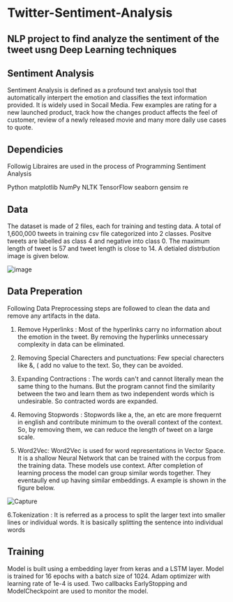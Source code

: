 # Twitter-Sentiment-Analysis


## NLP project to find analyze the sentiment of the tweet usng Deep Learning techniques

## Sentiment Analysis 

Sentiment Analysis is defined as a profound text analysis tool that automatically interpert the emotion and classifies the text information provided. It is widely used in Socail Media. Few examples are rating for a new launched product, track how the changes product affects the feel of customer, review of a newly released movie and many more daily use cases to quote. 

## Dependicies 

Followig Libraires are used in the process of Programming Sentiment Analysis


Python
matplotlib
NumPy
NLTK 
TensorFlow
seaborn
gensim
re


## Data 

The dataset is made of 2 files, each for training and testing data. A total of 1,600,000 tweets in training csv file categorized into 2 classes. Positve tweets are labelled as class 4 and negative into class 0. The maximum length of tweet is 57 and tweet length is close to 14. A detialed distrbution image is given below.

![image](https://user-images.githubusercontent.com/55786239/184653596-2b91ae5c-384f-4b1d-bc9c-9e92742b6916.png)


## Data Preperation

Following Data Preprocessing steps are followed to clean the data and remove any artifacts in the data. 

1. Remove Hyperlinks : Most of the hyperlinks carry no information about the emotion in the tweet. By removing the hyperlinks unnecessary complexity in data can be eliminated.

2. Removing Special Charecters and punctuations: Few special charecters like &, ( add no value to the text. So, they can be avoided.

3. Expanding Contractions : The words can't and cannot literally mean the same thing to the humans. But the program cannot find the similarity between the two and learn them as two independent words which is undesirable. So contracted words are expanded.

4. Removing Stopwords : Stopwords like a, the, an etc are more frequernt in english and contribute minimum to the overall context of the context. So, by removing them, we can reduce the length of tweet on a large scale.

5. Word2Vec: Word2Vec is used for word representations in Vector Space. It is a shallow Neural Network that can be trained with the corpus from the training data. These models use context. After completion of learning process the model can group similar words together. They eventaully end up having similar embeddings. A example is shown in the figure below.

![Capture](https://user-images.githubusercontent.com/55786239/184655511-8927ff15-febe-4901-9eb5-0f1e2db1cd96.PNG)

6.Tokenization : It is referred as a process to split the larger text into smaller lines or individual words. It is basically splitting the sentence into individual words

## Training

Model is built using a embedding layer from keras and a LSTM layer. Model is trained for 16 epochs with a batch size of 1024. Adam optimizer with learning rate of 1e-4 is used. Two callbacks EarlyStopping and ModelCheckpoint are used to monitor the model.
